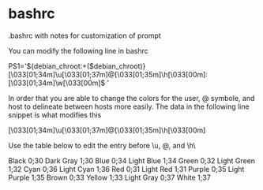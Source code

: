 # bashrc
.bashrc with notes for customization of prompt

You can modify the following line in bashrc

PS1='${debian_chroot:+($debian_chroot)}\[\033[01;34m\]\u\[\033[01;37m\]@\[\033[01;35m\]\h\[\033[00m\]:\[\033[01;34m\]\w\[\033[00m\]\$ '

In order that you are able to change the colors for the user, @ symbole, and host to delineate between hosts more easily. The data in the following line snippet is what modifies this

[\033[01;34m]\u[\033[01;37m]@[\033[01;35m]\h[\033[00m]

Use the table below to edit the entry before \u, @, and \h\

Black 0;30    Dark Gray 1;30 
Blue 0;34     Light Blue 1;34 
Green 0;32    Light Green 1;32 
Cyan 0;36     Light Cyan 
1;36 Red      0;31 Light Red 
1;31 Purple   0;35 Light Purple 
1;35 Brown    0;33 Yellow 1;33 
Light Gray    0;37 White 1;37
